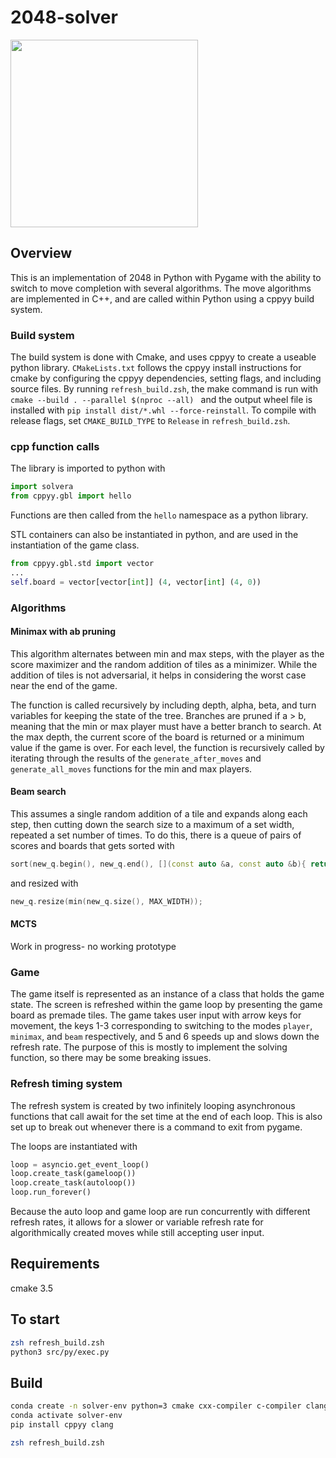 # 2048-solver

<img src="videos/demo.gif" width="300" height="300"/>

## Overview

This is an implementation of 2048 in Python with Pygame with the ability to switch to move completion with several algorithms.  The move algorithms are implemented in C++, and are called within Python using a cppyy build system.

### Build system

The build system is done with Cmake, and uses cppyy to create a useable python library.  `CMakeLists.txt` follows the cppyy install instructions for cmake by configuring the cppyy dependencies, setting flags, and including source files.  By running `refresh_build.zsh`, the make command is run with `cmake --build . --parallel $(nproc --all) ` and the output wheel file is installed with `pip install dist/*.whl --force-reinstall`.  To compile with release flags, set `CMAKE_BUILD_TYPE` to `Release` in `refresh_build.zsh`.

### cpp function calls

The library is imported to python with 
```python
import solvera
from cppyy.gbl import hello
```
Functions are then called from the `hello` namespace as a python library.

STL containers can also be instantiated in python, and are used in the instantiation of the game class.
```python
from cppyy.gbl.std import vector
...
self.board = vector[vector[int]] (4, vector[int] (4, 0))
```

### Algorithms

#### Minimax with ab pruning

This algorithm alternates between min and max steps, with the player as the score maximizer and the random addition of tiles as a minimizer.  While the addition of tiles is not adversarial, it helps in considering the worst case near the end of the game.  

The function is called recursively by including depth, alpha, beta, and turn variables for keeping the state of the tree.  Branches are pruned if a > b, meaning that the min or max player must have a better branch to search.  At the max depth, the current score of the board is returned or a minimum value if the game is over.  For each level, the function is recursively called by iterating through the results of the `generate_after_moves` and `generate_all_moves` functions for the min and max players.

#### Beam search

This assumes a single random addition of a tile and expands along each step, then cutting down the search size to a maximum of a set width, repeated a set number of times. To do this, there is a queue of pairs of scores and boards that gets sorted with
```c++
sort(new_q.begin(), new_q.end(), [](const auto &a, const auto &b){ return a.first > b.first; });
```
and resized with
```c++
new_q.resize(min(new_q.size(), MAX_WIDTH));
```

#### MCTS

Work in progress- no working prototype

### Game

The game itself is represented as an instance of a class that holds the game state.  The screen is refreshed within the game loop by presenting the game board as premade tiles.  The game takes user input with arrow keys for movement, the keys 1-3 corresponding to switching to the modes `player`, `minimax`, and `beam` respectively, and 5 and 6 speeds up and slows down the refresh rate.  The purpose of this is mostly to implement the solving function, so there may be some breaking issues.

### Refresh timing system

The refresh system is created by two infinitely looping asynchronous functions that call await for the set time at the end of each loop.  This is also set up to break out whenever there is a command to exit from pygame.

The loops are instantiated with 
```python
loop = asyncio.get_event_loop()
loop.create_task(gameloop())
loop.create_task(autoloop())
loop.run_forever()
```

Because the auto loop and game loop are run concurrently with different refresh rates, it allows for a slower or variable refresh rate for algorithmically created moves while still accepting user input.

## Requirements

cmake 3.5

## To start

```bash
zsh refresh_build.zsh
python3 src/py/exec.py
```

## Build
```bash
conda create -n solver-env python=3 cmake cxx-compiler c-compiler clangdev libcxx libstdcxx-ng libgcc-ng pytest python-clang cppyy-backend
conda activate solver-env
pip install cppyy clang

zsh refresh_build.zsh
```


